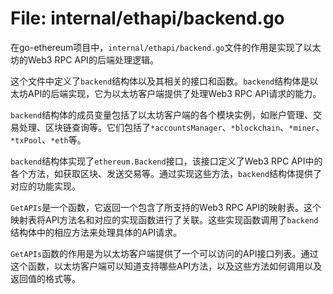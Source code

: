 # File: internal/ethapi/backend.go

在go-ethereum项目中，`internal/ethapi/backend.go`文件的作用是实现了以太坊的Web3 RPC API的后端处理逻辑。

这个文件中定义了`backend`结构体以及其相关的接口和函数。`backend`结构体是以太坊API的后端实现，它为以太坊客户端提供了处理Web3 RPC API请求的能力。

`backend`结构体的成员变量包括了以太坊客户端的各个模块实例，如账户管理、交易处理、区块链查询等。它们包括了`*accountsManager`、`*blockchain`、`*miner`、`*txPool`、`*eth`等。

`backend`结构体实现了`ethereum.Backend`接口，该接口定义了Web3 RPC API中的各个方法，如获取区块、发送交易等。通过实现这些方法，`backend`结构体提供了对应的功能实现。

`GetAPIs`是一个函数，它返回一个包含了所支持的Web3 RPC API的映射表。这个映射表将API方法名和对应的实现函数进行了关联。这些实现函数调用了`backend`结构体中的相应方法来处理具体的API请求。

`GetAPIs`函数的作用是为以太坊客户端提供了一个可以访问的API接口列表。通过这个函数，以太坊客户端可以知道支持哪些API方法，以及这些方法如何调用以及返回值的格式等。

